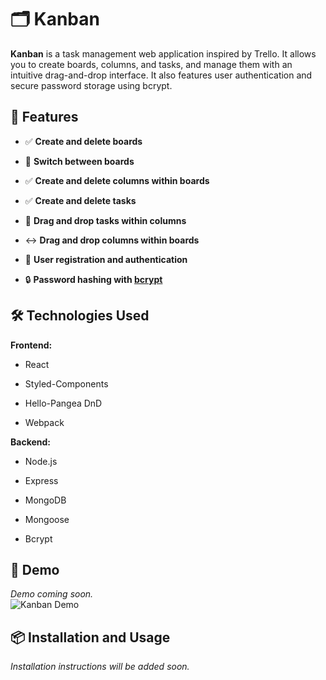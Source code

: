 
# 🗂️ Kanban

**Kanban** is a task management web application inspired by Trello. It allows you to create boards, columns, and tasks, and manage them with an intuitive drag-and-drop interface. It also features user authentication and secure password storage using bcrypt.

## 🚀 Features

-   ✅ **Create and delete boards**
    
-   🔄 **Switch between boards**
    
-   ✅ **Create and delete columns within boards**
    
-   ✅ **Create and delete tasks**
    
-   🟰 **Drag and drop tasks within columns**
    
-   ↔️ **Drag and drop columns within boards**
    
-   🔐 **User registration and authentication**
    
-   🔒 **Password hashing with [bcrypt](https://github.com/pyca/bcrypt.git)**
    

## 🛠️ Technologies Used

**Frontend:**

-   React
    
-   Styled-Components
    
-   Hello-Pangea DnD
    
-   Webpack
    

**Backend:**

-   Node.js
    
-   Express
    
-   MongoDB
    
-   Mongoose
    
-   Bcrypt
    

## 📸 Demo

_Demo coming soon._  
![Kanban Demo](https://i.imgur.com/LPFToZH.gif)

## 📦 Installation and Usage
_Installation instructions will be added soon._  
